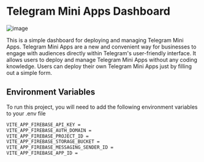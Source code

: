 # Telegram Mini Apps Dashboard

![image](https://github.com/user-attachments/assets/064973fa-464d-4507-a90c-85b7311e031a)

This is a simple dashboard for deploying and managing Telegram Mini Apps. Telegram Mini Apps are a new and convenient way for businesses to engage with audiences directly within Telegram's user-friendly interface. It allows users to deploy and manage Telegram Mini Apps without any coding knowledge. Users can deploy their own Telegram Mini Apps just by filling out a simple form.

## Environment Variables

To run this project, you will need to add the following environment variables to your .env file

```bash
VITE_APP_FIREBASE_API_KEY =
VITE_APP_FIREBASE_AUTH_DOMAIN =
VITE_APP_FIREBASE_PROJECT_ID =
VITE_APP_FIREBASE_STORAGE_BUCKET =
VITE_APP_FIREBASE_MESSAGING_SENDER_ID =
VITE_APP_FIREBASE_APP_ID =
```
